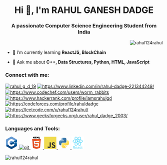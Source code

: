 
<h1 align="center">Hi 👋, I'm RAHUL GANESH DADGE</h1>
<h3 align="center">A passionate Computer Science Engineering Student from India</h3>

<p align="right"> <img src="https://komarev.com/ghpvc/?username=rahul124rahul&label=Profile%20views&color=0e75b6&style=flat" alt="rahul124rahul" /> </p>

- 🌱 I’m currently learning **ReactJS, BlockChain**

- 💬 Ask me about **C++, Data Structures, Python, HTML, JavaScript**

<h3 align="left">Connect with me:</h3>
<p align="left">
<a href="https://twitter.com/rahul_g_d_19" target="blank"><img align="center" src="https://raw.githubusercontent.com/rahuldkjain/github-profile-readme-generator/master/src/images/icons/Social/twitter.svg" alt="rahul_g_d_19" height="30" width="40" /></a>
<a href="https://www.linkedin.com/in/rahul-dadge-221344249/" target="blank"><img align="center" src="https://raw.githubusercontent.com/rahuldkjain/github-profile-readme-generator/master/src/images/icons/Social/linked-in-alt.svg" alt="https://www.linkedin.com/in/rahul-dadge-221344249/" height="30" width="40" /></a>
<a href="https://www.codechef.com/users/worm_rabbits" target="blank"><img align="center" src="https://cdn.jsdelivr.net/npm/simple-icons@3.1.0/icons/codechef.svg" alt="https://www.codechef.com/users/worm_rabbits" height="30" width="40" /></a>
<a href="https://www.hackerrank.com/profile/iamsrahulgd" target="blank"><img align="center" src="https://raw.githubusercontent.com/rahuldkjain/github-profile-readme-generator/master/src/images/icons/Social/hackerrank.svg" alt="https://www.hackerrank.com/profile/iamsrahulgd" height="30" width="40" /></a>
<a href="https://codeforces.com/profile/rahuldadge" target="blank"><img align="center" src="https://raw.githubusercontent.com/rahuldkjain/github-profile-readme-generator/master/src/images/icons/Social/codeforces.svg" alt="https://codeforces.com/profile/rahuldadge" height="30" width="40" /></a>
<a href="https://leetcode.com/u/rahul124rahul/" target="blank"><img align="center" src="https://raw.githubusercontent.com/rahuldkjain/github-profile-readme-generator/master/src/images/icons/Social/leet-code.svg" alt="https://leetcode.com/u/rahul124rahul/" height="30" width="40" /></a>
<a href="https://www.geeksforgeeks.org/user/rahul_dadge_2003/" target="blank"><img align="center" src="https://raw.githubusercontent.com/rahuldkjain/github-profile-readme-generator/master/src/images/icons/Social/geeks-for-geeks.svg" alt="https://www.geeksforgeeks.org/user/rahul_dadge_2003/" height="30" width="40" /></a>
</p>

<h3 align="left">Languages and Tools:</h3>
<p align="left"> <a href="https://www.w3schools.com/cpp/" target="_blank" rel="noreferrer"> <img src="https://raw.githubusercontent.com/devicons/devicon/master/icons/cplusplus/cplusplus-original.svg" alt="cplusplus" width="40" height="40"/> </a> <a href="https://git-scm.com/" target="_blank" rel="noreferrer"> <img src="https://www.vectorlogo.zone/logos/git-scm/git-scm-icon.svg" alt="git" width="40" height="40"/> </a> <a href="https://www.w3.org/html/" target="_blank" rel="noreferrer"> <img src="https://raw.githubusercontent.com/devicons/devicon/master/icons/html5/html5-original-wordmark.svg" alt="html5" width="40" height="40"/> </a> <a href="https://developer.mozilla.org/en-US/docs/Web/JavaScript" target="_blank" rel="noreferrer"> <img src="https://raw.githubusercontent.com/devicons/devicon/master/icons/javascript/javascript-original.svg" alt="javascript" width="40" height="40"/> </a>  <a href="https://www.python.org" target="_blank" rel="noreferrer"> <img src="https://raw.githubusercontent.com/devicons/devicon/master/icons/python/python-original.svg" alt="python" width="40" height="40"/> </a> <a href="https://reactjs.org/" target="_blank" rel="noreferrer"> <img src="https://raw.githubusercontent.com/devicons/devicon/master/icons/react/react-original-wordmark.svg" alt="react" width="40" height="40"/> </a> </p>

<p><img align="center" src="https://github-readme-streak-stats.herokuapp.com/?user=rahul124rahul&" alt="rahul124rahul" /></p>
